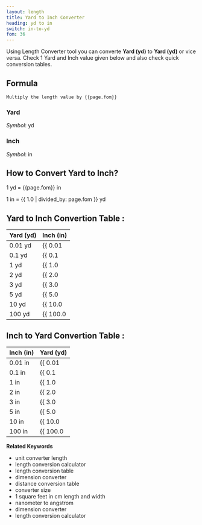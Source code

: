 ```yaml
---
layout: length
title: Yard to Inch Converter
heading: yd to in
switch: in-to-yd
fom: 36
---
```


Using Length Converter tool you can converte **Yard (yd)** to **Yard (yd)** or vice versa. Check 1 Yard and Inch value given below and also check quick conversion tables.

## Formula
`Multiply the length value by {{page.fom}}`

### Yard
*Symbol*: yd

### Inch
*Symbol*: in

## How to Convert Yard to Inch?
1 yd = {{page.fom}} in

1 in = {{ 1.0 | divided_by: page.fom }} yd

## Yard to Inch Convertion Table :

| Yard (yd) | Inch (in) |
| ---- | ---- |
| 0.01 yd | {{ 0.01 | times: page.fom | round: 12 }} in |
| 0.1 yd | {{ 0.1 | times: page.fom | round: 12 }} in |
| 1 yd | {{ 1.0 | times: page.fom | round: 12 }} in |
| 2 yd | {{ 2.0 | times: page.fom | round: 12 }} in |
| 3 yd | {{ 3.0 | times: page.fom | round: 12 }} in |
| 5 yd | {{ 5.0 | times: page.fom | round: 12 }} in |
| 10 yd | {{ 10.0 | times: page.fom | round: 12 }} in |
| 100 yd | {{ 100.0 | times: page.fom | round: 12 }} in |

## Inch to Yard Convertion Table :

| Inch (in) | Yard (yd) |
| ---- | ---- |
| 0.01 in | {{ 0.01 | divided_by: page.fom | round: 12 }} yd |
| 0.1 in | {{ 0.1 | divided_by: page.fom | round: 12 }} yd |
| 1 in | {{ 1.0 | divided_by: page.fom | round: 12 }} yd |
| 2 in | {{ 2.0 | divided_by: page.fom | round: 12 }} yd |
| 3 in | {{ 3.0 | divided_by: page.fom | round: 12 }} yd |
| 5 in | {{ 5.0 | divided_by: page.fom | round: 12 }} yd |
| 10 in | {{ 10.0 | divided_by: page.fom | round: 12 }} yd |
| 100 in | {{ 100.0 | divided_by: page.fom | round: 12 }} yd |

<script>
selectInput[6].selected = true
selectOutput[4].selected = true
</script>

  **Related Keywords**

  <ul class='relatedKeyword'>
    <li>unit converter length</li>
    <li>length conversion calculator</li>
    <li>length conversion table</li>
    <li>dimension converter</li>
    <li>distance conversion table</li>
    <li>converter size</li>
    <li>1 square feet in cm length and width</li>
    <li>nanometer to angstrom</li>
    <li>dimension converter</li>
    <li>length conversion calculator</li>
  </ul>
  